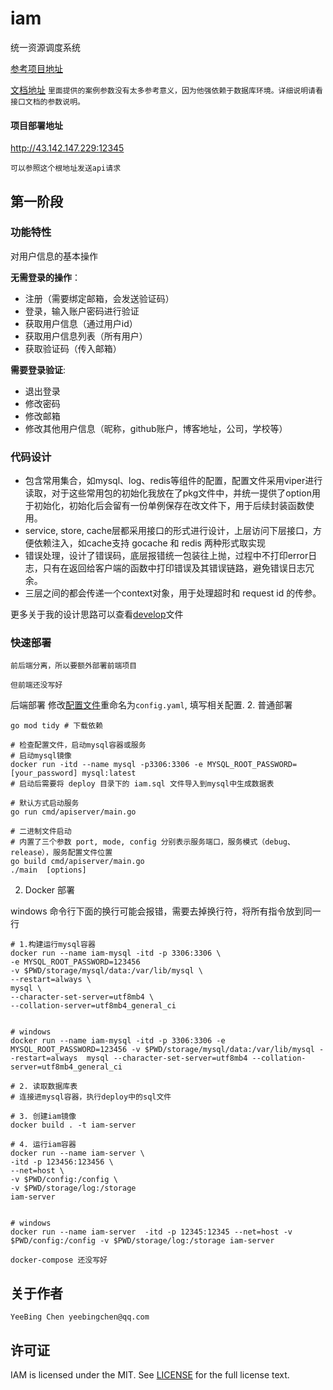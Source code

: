 # iam
统一资源调度系统

[参考项目地址](https://github.com/marmotedu/iam)

[文档地址](https://www.apifox.cn/apidoc/shared-05a28f7d-1714-41f6-94fa-566e82e0bfcf)
`里面提供的案例参数没有太多参考意义，因为他强依赖于数据库环境。详细说明请看接口文档的参数说明。`

#### 项目部署地址
http://43.142.147.229:12345

`可以参照这个根地址发送api请求`

## 第一阶段
### 功能特性
对用户信息的基本操作

**无需登录的操作**：
- 注册（需要绑定邮箱，会发送验证码）
- 登录，输入账户密码进行验证
- 获取用户信息（通过用户id）
- 获取用户信息列表（所有用户）
- 获取验证码（传入邮箱）


**需要登录验证**:
- 退出登录
- 修改密码
- 修改邮箱
- 修改其他用户信息（昵称，github账户，博客地址，公司，学校等）


### 代码设计
- 包含常用集合，如mysql、log、redis等组件的配置，配置文件采用viper进行读取，对于这些常用包的初始化我放在了pkg文件中，并统一提供了option用于初始化，初始化后会留有一份单例保存在改文件下，用于后续封装函数使用。
- service, store, cache层都采用接口的形式进行设计，上层访问下层接口，方便依赖注入，如cache支持 gocache 和 redis 两种形式取实现
- 错误处理，设计了错误码，底层报错统一包装往上抛，过程中不打印error日志，只有在返回给客户端的函数中打印错误及其错误链路，避免错误日志冗余。
- 三层之间的都会传递一个context对象，用于处理超时和 request id 的传参。

更多关于我的设计思路可以查看[develop](docs/develop/basic.md)文件


### 快速部署
`前后端分离，所以要额外部署前端项目`

`但前端还没写好`

后端部署
修改[配置文件](config/config.example.yaml)重命名为`config.yaml`, 填写相关配置.
2. 普通部署

```shell
go mod tidy # 下载依赖

# 检查配置文件，启动mysql容器或服务
# 启动mysql镜像 
docker run -itd --name mysql -p3306:3306 -e MYSQL_ROOT_PASSWORD=[your_password] mysql:latest 
# 启动后需要将 deploy 目录下的 iam.sql 文件导入到mysql中生成数据表

# 默认方式启动服务
go run cmd/apiserver/main.go 

# 二进制文件启动
# 内置了三个参数 port, mode, config 分别表示服务端口，服务模式（debug、release），服务配置文件位置
go build cmd/apiserver/main.go
./main  [options]

```

2. Docker 部署

windows 命令行下面的换行可能会报错，需要去掉换行符，将所有指令放到同一行

```shell
# 1.构建运行mysql容器
docker run --name iam-mysql -itd -p 3306:3306 \
-e MYSQL_ROOT_PASSWORD=123456
-v $PWD/storage/mysql/data:/var/lib/mysql \
--restart=always \
mysql \
--character-set-server=utf8mb4 \
--collation-server=utf8mb4_general_ci 


# windows
docker run --name iam-mysql -itd -p 3306:3306 -e MYSQL_ROOT_PASSWORD=123456 -v $PWD/storage/mysql/data:/var/lib/mysql --restart=always  mysql --character-set-server=utf8mb4 --collation-server=utf8mb4_general_ci 

# 2. 读取数据库表
# 连接进mysql容器，执行deploy中的sql文件

# 3. 创建iam镜像
docker build . -t iam-server

# 4. 运行iam容器
docker run --name iam-server \
-itd -p 123456:123456 \
--net=host \
-v $PWD/config:/config \
-v $PWD/storage/log:/storage
iam-server


# windows
docker run --name iam-server  -itd -p 12345:12345 --net=host -v $PWD/config:/config -v $PWD/storage/log:/storage iam-server

```

`docker-compose 还没写好`


## 关于作者
    YeeBing Chen yeebingchen@qq.com
## 许可证
IAM is licensed under the MIT. See [LICENSE](LICENSE) for the full license text.
